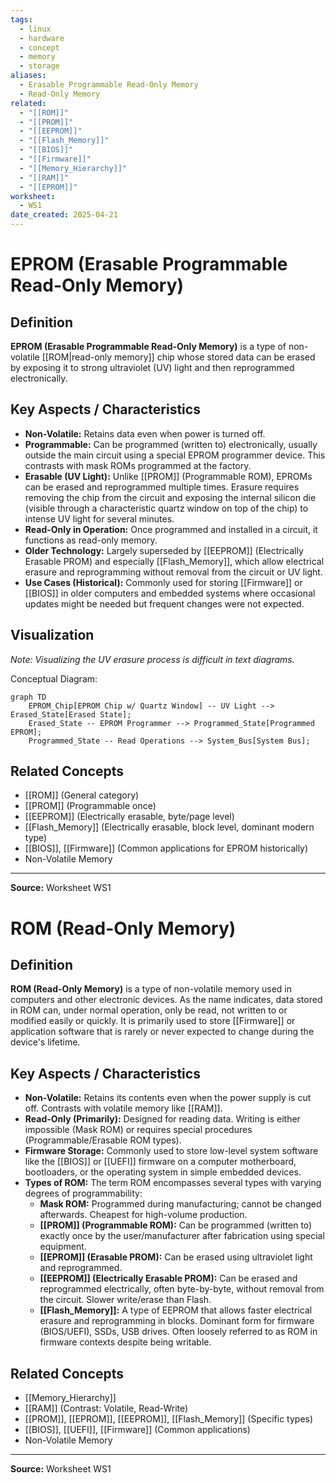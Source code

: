 ```yaml
---
tags:
  - linux
  - hardware
  - concept
  - memory
  - storage
aliases:
  - Erasable Programmable Read-Only Memory
  - Read-Only Memory
related:
  - "[[ROM]]"
  - "[[PROM]]"
  - "[[EEPROM]]"
  - "[[Flash_Memory]]"
  - "[[BIOS]]"
  - "[[Firmware]]"
  - "[[Memory_Hierarchy]]"
  - "[[RAM]]"
  - "[[EPROM]]"
worksheet:
  - WS1
date_created: 2025-04-21
---
```

# EPROM (Erasable Programmable Read-Only Memory)

## Definition

**EPROM (Erasable Programmable Read-Only Memory)** is a type of non-volatile [[ROM|read-only memory]] chip whose stored data can be erased by exposing it to strong ultraviolet (UV) light and then reprogrammed electronically.

## Key Aspects / Characteristics

- **Non-Volatile:** Retains data even when power is turned off.
- **Programmable:** Can be programmed (written to) electronically, usually outside the main circuit using a special EPROM programmer device. This contrasts with mask ROMs programmed at the factory.
- **Erasable (UV Light):** Unlike [[PROM]] (Programmable ROM), EPROMs can be erased and reprogrammed multiple times. Erasure requires removing the chip from the circuit and exposing the internal silicon die (visible through a characteristic quartz window on top of the chip) to intense UV light for several minutes.
- **Read-Only in Operation:** Once programmed and installed in a circuit, it functions as read-only memory.
- **Older Technology:** Largely superseded by [[EEPROM]] (Electrically Erasable PROM) and especially [[Flash_Memory]], which allow electrical erasure and reprogramming without removal from the circuit or UV light.
- **Use Cases (Historical):** Commonly used for storing [[Firmware]] or [[BIOS]] in older computers and embedded systems where occasional updates might be needed but frequent changes were not expected.

## Visualization

*Note: Visualizing the UV erasure process is difficult in text diagrams.*

Conceptual Diagram:
```mermaid
graph TD
    EPROM_Chip[EPROM Chip w/ Quartz Window] -- UV Light --> Erased_State[Erased State];
    Erased_State -- EPROM Programmer --> Programmed_State[Programmed EPROM];
    Programmed_State -- Read Operations --> System_Bus[System Bus];
```

## Related Concepts
- [[ROM]] (General category)
- [[PROM]] (Programmable once)
- [[EEPROM]] (Electrically erasable, byte/page level)
- [[Flash_Memory]] (Electrically erasable, block level, dominant modern type)
- [[BIOS]], [[Firmware]] (Common applications for EPROM historically)
- Non-Volatile Memory

---
**Source:** Worksheet WS1

# ROM (Read-Only Memory)

## Definition

**ROM (Read-Only Memory)** is a type of non-volatile memory used in computers and other electronic devices. As the name indicates, data stored in ROM can, under normal operation, only be read, not written to or modified easily or quickly. It is primarily used to store [[Firmware]] or application software that is rarely or never expected to change during the device's lifetime.

## Key Aspects / Characteristics

- **Non-Volatile:** Retains its contents even when the power supply is cut off. Contrasts with volatile memory like [[RAM]].
- **Read-Only (Primarily):** Designed for reading data. Writing is either impossible (Mask ROM) or requires special procedures (Programmable/Erasable ROM types).
- **Firmware Storage:** Commonly used to store low-level system software like the [[BIOS]] or [[UEFI]] firmware on a computer motherboard, bootloaders, or the operating system in simple embedded devices.
- **Types of ROM:** The term ROM encompasses several types with varying degrees of programmability:
    - **Mask ROM:** Programmed during manufacturing; cannot be changed afterwards. Cheapest for high-volume production.
    - **[[PROM]] (Programmable ROM):** Can be programmed (written to) exactly once by the user/manufacturer after fabrication using special equipment.
    - **[[EPROM]] (Erasable PROM):** Can be erased using ultraviolet light and reprogrammed.
    - **[[EEPROM]] (Electrically Erasable PROM):** Can be erased and reprogrammed electrically, often byte-by-byte, without removal from the circuit. Slower write/erase than Flash.
    - **[[Flash_Memory]]:** A type of EEPROM that allows faster electrical erasure and reprogramming in blocks. Dominant form for firmware (BIOS/UEFI), SSDs, USB drives. Often loosely referred to as ROM in firmware contexts despite being writable.

## Related Concepts
- [[Memory_Hierarchy]]
- [[RAM]] (Contrast: Volatile, Read-Write)
- [[PROM]], [[EPROM]], [[EEPROM]], [[Flash_Memory]] (Specific types)
- [[BIOS]], [[UEFI]], [[Firmware]] (Common applications)
- Non-Volatile Memory

---
**Source:** Worksheet WS1
